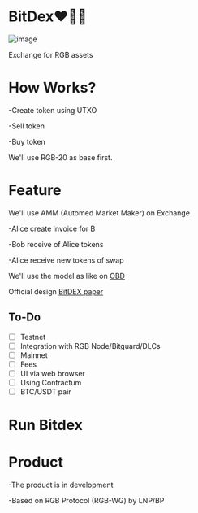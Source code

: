 # BitDex❤️💚💙

![image](https://user-images.githubusercontent.com/83122757/216992922-86d2c936-41b3-4c72-b1c7-202582f4287b.png)

Exchange for RGB assets

# How Works?

-Create token using UTXO

-Sell token

-Buy token

We'll use RGB-20 as base first.

# Feature

We'll use AMM (Automed Market Maker) on Exchange

-Alice create invoice for B

-Bob receive of Alice tokens 

-Alice receive new tokens of swap

We'll use the model as like on [OBD](https://github.com/omnilaboratory/OmniBOLT-spec/blob/master/OmniBOLT-06-Automatic-Market-Maker-and-DEX.md)

Official design [BitDEX paper](https://arealayer.gitbook.io/bitdex/)

## To-Do
- [ ] Testnet
- [ ] Integration with RGB Node/Bitguard/DLCs
- [ ] Mainnet
- [ ] Fees
- [ ] UI via web browser
- [ ] Using Contractum
- [ ] BTC/USDT pair

# Run Bitdex


# Product

-The product is in development

-Based on RGB Protocol (RGB-WG) by LNP/BP
